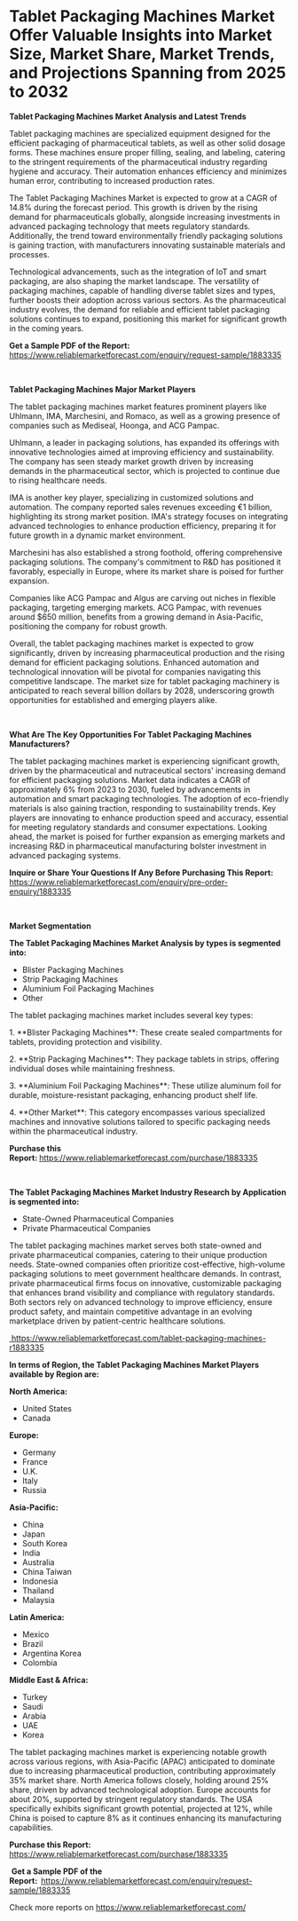 <p><h1>Tablet Packaging Machines Market Offer Valuable Insights into Market Size, Market Share, Market Trends, and Projections Spanning from 2025 to 2032</h1></p><p><strong>Tablet Packaging Machines Market Analysis and Latest Trends</strong></p>
<p><p>Tablet packaging machines are specialized equipment designed for the efficient packaging of pharmaceutical tablets, as well as other solid dosage forms. These machines ensure proper filling, sealing, and labeling, catering to the stringent requirements of the pharmaceutical industry regarding hygiene and accuracy. Their automation enhances efficiency and minimizes human error, contributing to increased production rates.</p><p>The Tablet Packaging Machines Market is expected to grow at a CAGR of 14.8% during the forecast period. This growth is driven by the rising demand for pharmaceuticals globally, alongside increasing investments in advanced packaging technology that meets regulatory standards. Additionally, the trend toward environmentally friendly packaging solutions is gaining traction, with manufacturers innovating sustainable materials and processes.</p><p>Technological advancements, such as the integration of IoT and smart packaging, are also shaping the market landscape. The versatility of packaging machines, capable of handling diverse tablet sizes and types, further boosts their adoption across various sectors. As the pharmaceutical industry evolves, the demand for reliable and efficient tablet packaging solutions continues to expand, positioning this market for significant growth in the coming years.</p></p>
<p><strong>Get a Sample PDF of the Report:&nbsp;</strong> <a href="https://www.reliablemarketforecast.com/enquiry/request-sample/1883335?utm_campaign=2808&utm_medium=2&utm_source=Github&utm_content=ia&utm_term=11042025&utm_id=tablet-packaging-machines">https://www.reliablemarketforecast.com/enquiry/request-sample/1883335</a></p>
<p>&nbsp;</p>
<p><strong>Tablet Packaging Machines Major Market Players</strong></p>
<p><p>The tablet packaging machines market features prominent players like Uhlmann, IMA, Marchesini, and Romaco, as well as a growing presence of companies such as Mediseal, Hoonga, and ACG Pampac. </p><p>Uhlmann, a leader in packaging solutions, has expanded its offerings with innovative technologies aimed at improving efficiency and sustainability. The company has seen steady market growth driven by increasing demands in the pharmaceutical sector, which is projected to continue due to rising healthcare needs.</p><p>IMA is another key player, specializing in customized solutions and automation. The company reported sales revenues exceeding €1 billion, highlighting its strong market position. IMA's strategy focuses on integrating advanced technologies to enhance production efficiency, preparing it for future growth in a dynamic market environment.</p><p>Marchesini has also established a strong foothold, offering comprehensive packaging solutions. The company's commitment to R&D has positioned it favorably, especially in Europe, where its market share is poised for further expansion. </p><p>Companies like ACG Pampac and Algus are carving out niches in flexible packaging, targeting emerging markets. ACG Pampac, with revenues around $650 million, benefits from a growing demand in Asia-Pacific, positioning the company for robust growth.</p><p>Overall, the tablet packaging machines market is expected to grow significantly, driven by increasing pharmaceutical production and the rising demand for efficient packaging solutions. Enhanced automation and technological innovation will be pivotal for companies navigating this competitive landscape. The market size for tablet packaging machinery is anticipated to reach several billion dollars by 2028, underscoring growth opportunities for established and emerging players alike.</p></p>
<p>&nbsp;</p>
<p><strong>What Are The Key Opportunities For Tablet Packaging Machines Manufacturers?</strong></p>
<p><p>The tablet packaging machines market is experiencing significant growth, driven by the pharmaceutical and nutraceutical sectors' increasing demand for efficient packaging solutions. Market data indicates a CAGR of approximately 6% from 2023 to 2030, fueled by advancements in automation and smart packaging technologies. The adoption of eco-friendly materials is also gaining traction, responding to sustainability trends. Key players are innovating to enhance production speed and accuracy, essential for meeting regulatory standards and consumer expectations. Looking ahead, the market is poised for further expansion as emerging markets and increasing R&D in pharmaceutical manufacturing bolster investment in advanced packaging systems.</p></p>
<p><strong>Inquire or Share Your Questions If Any Before Purchasing This Report:</strong> <a href="https://www.reliablemarketforecast.com/enquiry/pre-order-enquiry/1883335?utm_campaign=2808&utm_medium=2&utm_source=Github&utm_content=ia&utm_term=11042025&utm_id=tablet-packaging-machines">https://www.reliablemarketforecast.com/enquiry/pre-order-enquiry/1883335</a></p>
<p>&nbsp;</p>
<p><strong>Market Segmentation</strong></p>
<p><strong>The Tablet Packaging Machines Market Analysis by types is segmented into:</strong></p>
<p><ul><li>Blister Packaging Machines</li><li>Strip Packaging Machines</li><li>Aluminium Foil Packaging Machines</li><li>Other</li></ul></p>
<p><p>The tablet packaging machines market includes several key types: </p><p>1. **Blister Packaging Machines**: These create sealed compartments for tablets, providing protection and visibility.</p><p>2. **Strip Packaging Machines**: They package tablets in strips, offering individual doses while maintaining freshness.</p><p>3. **Aluminium Foil Packaging Machines**: These utilize aluminum foil for durable, moisture-resistant packaging, enhancing product shelf life.</p><p>4. **Other Market**: This category encompasses various specialized machines and innovative solutions tailored to specific packaging needs within the pharmaceutical industry.</p></p>
<p><strong>Purchase this Report:&nbsp;</strong><a href="https://www.reliablemarketforecast.com/purchase/1883335?utm_campaign=2808&utm_medium=2&utm_source=Github&utm_content=ia&utm_term=11042025&utm_id=tablet-packaging-machines">https://www.reliablemarketforecast.com/purchase/1883335</a></p>
<p>&nbsp;</p>
<p><strong>The Tablet Packaging Machines Market Industry Research by Application is segmented into:</strong></p>
<p><ul><li>State-Owned Pharmaceutical Companies</li><li>Private Pharmaceutical Companies</li></ul></p>
<p><p>The tablet packaging machines market serves both state-owned and private pharmaceutical companies, catering to their unique production needs. State-owned companies often prioritize cost-effective, high-volume packaging solutions to meet government healthcare demands. In contrast, private pharmaceutical firms focus on innovative, customizable packaging that enhances brand visibility and compliance with regulatory standards. Both sectors rely on advanced technology to improve efficiency, ensure product safety, and maintain competitive advantage in an evolving marketplace driven by patient-centric healthcare solutions.</p></p>
<p><a href="https://www.reliablemarketforecast.com/tablet-packaging-machines-r1883335?utm_campaign=2808&utm_medium=2&utm_source=Github&utm_content=ia&utm_term=11042025&utm_id=tablet-packaging-machines">&nbsp;https://www.reliablemarketforecast.com/tablet-packaging-machines-r1883335</a></p>
<p><strong>In terms of Region, the Tablet Packaging Machines Market Players available by Region are:</strong></p>
<p>
    <p> <strong> North America: </strong>
        <ul>
            <li>United States</li>
            <li>Canada</li>
        </ul>
        </p> 
    <p> <strong> Europe: </strong>
        <ul>
            <li>Germany</li>
            <li>France</li>
            <li>U.K.</li>
            <li>Italy</li>
            <li>Russia</li>
        </ul>
        </p> 
    <p> <strong> Asia-Pacific: </strong>
        <ul>
            <li>China</li>
            <li>Japan</li>
            <li>South Korea</li>
            <li>India</li>
            <li>Australia</li>
            <li>China Taiwan</li>
            <li>Indonesia</li>
            <li>Thailand</li>
            <li>Malaysia</li>
        </ul>
        </p> 
    <p> <strong> Latin America: </strong>
        <ul>
            <li>Mexico</li>
            <li>Brazil</li>
            <li>Argentina Korea</li>
            <li>Colombia</li>
        </ul>
        </p> 
    <p> <strong> Middle East & Africa: </strong>
        <ul>
            <li>Turkey</li>
            <li>Saudi</li>
            <li>Arabia</li>
            <li>UAE</li>
            <li>Korea</li>
        </ul>
    </p>
    </p>
<p><p>The tablet packaging machines market is experiencing notable growth across various regions, with Asia-Pacific (APAC) anticipated to dominate due to increasing pharmaceutical production, contributing approximately 35% market share. North America follows closely, holding around 25% share, driven by advanced technological adoption. Europe accounts for about 20%, supported by stringent regulatory standards. The USA specifically exhibits significant growth potential, projected at 12%, while China is poised to capture 8% as it continues enhancing its manufacturing capabilities.</p></p>
<p><strong>Purchase this Report: </strong><a href="https://www.reliablemarketforecast.com/purchase/1883335?utm_campaign=2808&utm_medium=2&utm_source=Github&utm_content=ia&utm_term=11042025&utm_id=tablet-packaging-machines">https://www.reliablemarketforecast.com/purchase/1883335</a></p>
<p>&nbsp;<strong>Get a Sample PDF of the Report:&nbsp;&nbsp;</strong><a href="https://www.reliablemarketforecast.com/enquiry/request-sample/1883335?utm_campaign=2808&utm_medium=2&utm_source=Github&utm_content=ia&utm_term=11042025&utm_id=tablet-packaging-machines">https://www.reliablemarketforecast.com/enquiry/request-sample/1883335</a></p>
<p><strong></strong></p>
<p>Check more reports on <a href="https://www.reliablemarketforecast.com/?utm_campaign=2808&utm_medium=2&utm_source=Github&utm_content=ia&utm_term=11042025&utm_id=tablet-packaging-machines">https://www.reliablemarketforecast.com/</a></p>